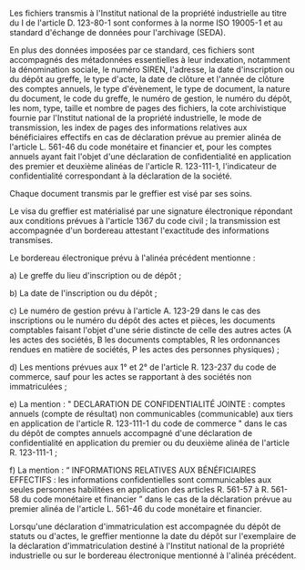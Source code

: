 Les fichiers transmis à l'Institut national de la propriété industrielle au titre du I de l'article D. 123-80-1 sont conformes à la norme ISO 19005-1 et au standard d'échange de données pour l'archivage (SEDA).

En plus des données imposées par ce standard, ces fichiers sont accompagnés des métadonnées essentielles à leur indexation, notamment la dénomination sociale, le numéro SIREN, l'adresse, la date d'inscription ou du dépôt au greffe, le type d'acte, la date de clôture et l'année de clôture des comptes annuels, le type d'évènement, le type de document, la nature du document, le code du greffe, le numéro de gestion, le numéro du dépôt, les nom, type, taille et nombre de pages des fichiers, la cote archivistique fournie par l'Institut national de la propriété industrielle, le mode de transmission, les index de pages des informations relatives aux bénéficiaires effectifs en cas de déclaration prévue au premier alinéa de l'article L. 561-46 du code monétaire et financier et, pour les comptes annuels ayant fait l'objet d'une déclaration de confidentialité en application des premier et deuxième alinéas de l'article R. 123-111-1, l'indicateur de confidentialité correspondant à la déclaration de la société.

Chaque document transmis par le greffier est visé par ses soins.

Le visa du greffier est matérialisé par une signature électronique répondant aux conditions prévues à l'article 1367 du code civil ; la transmission est accompagnée d'un bordereau attestant l'exactitude des informations transmises.

Le bordereau électronique prévu à l'alinéa précédent mentionne :

a) Le greffe du lieu d'inscription ou de dépôt ;

b) La date de l'inscription ou du dépôt ;

c) Le numéro de gestion prévu à l'article A. 123-29 dans le cas des inscriptions ou le numéro du dépôt des actes et pièces, les documents comptables faisant l'objet d'une série distincte de celle des autres actes (A les actes des sociétés, B les documents comptables, R les ordonnances rendues en matière de sociétés, P les actes des personnes physiques) ;

d) Les mentions prévues aux 1° et 2° de l'article R. 123-237 du code de commerce, sauf pour les actes se rapportant à des sociétés non immatriculées ;

e) La mention : " DECLARATION DE CONFIDENTIALITÉ JOINTE : comptes annuels (compte de résultat) non communicables (communicable) aux tiers en application de l'article R. 123-111-1 du code de commerce " dans le cas du dépôt de comptes annuels accompagné d'une déclaration de confidentialité en application du premier ou du deuxième alinéa de l'article R. 123-111-1 ;

f) La mention : “ INFORMATIONS RELATIVES AUX BÉNÉFICIAIRES EFFECTIFS : les informations confidentielles sont communicables aux seules personnes habilitées en application des articles R. 561-57 à R. 561-58 du code monétaire et financier ” dans le cas de la déclaration prévue au premier alinéa de l'article L. 561-46 du code monétaire et financier.

Lorsqu'une déclaration d'immatriculation est accompagnée du dépôt de statuts ou d'actes, le greffier mentionne la date du dépôt sur l'exemplaire de la déclaration d'immatriculation destiné à l'Institut national de la propriété industrielle ou sur le bordereau électronique mentionné à l'alinéa précédent.
